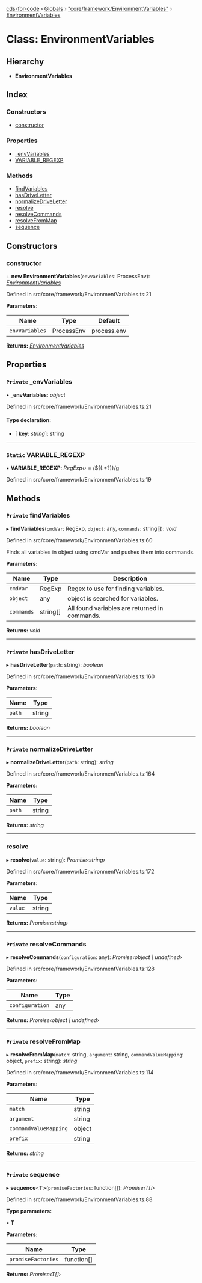 [cds-for-code](../README.md) › [Globals](../globals.md) › ["core/framework/EnvironmentVariables"](../modules/_core_framework_environmentvariables_.md) › [EnvironmentVariables](_core_framework_environmentvariables_.environmentvariables.md)

# Class: EnvironmentVariables

## Hierarchy

* **EnvironmentVariables**

## Index

### Constructors

* [constructor](_core_framework_environmentvariables_.environmentvariables.md#constructor)

### Properties

* [_envVariables](_core_framework_environmentvariables_.environmentvariables.md#private-_envvariables)
* [VARIABLE_REGEXP](_core_framework_environmentvariables_.environmentvariables.md#static-variable_regexp)

### Methods

* [findVariables](_core_framework_environmentvariables_.environmentvariables.md#private-findvariables)
* [hasDriveLetter](_core_framework_environmentvariables_.environmentvariables.md#private-hasdriveletter)
* [normalizeDriveLetter](_core_framework_environmentvariables_.environmentvariables.md#private-normalizedriveletter)
* [resolve](_core_framework_environmentvariables_.environmentvariables.md#resolve)
* [resolveCommands](_core_framework_environmentvariables_.environmentvariables.md#private-resolvecommands)
* [resolveFromMap](_core_framework_environmentvariables_.environmentvariables.md#private-resolvefrommap)
* [sequence](_core_framework_environmentvariables_.environmentvariables.md#private-sequence)

## Constructors

###  constructor

\+ **new EnvironmentVariables**(`envVariables`: ProcessEnv): *[EnvironmentVariables](_core_framework_environmentvariables_.environmentvariables.md)*

Defined in src/core/framework/EnvironmentVariables.ts:21

**Parameters:**

Name | Type | Default |
------ | ------ | ------ |
`envVariables` | ProcessEnv | process.env |

**Returns:** *[EnvironmentVariables](_core_framework_environmentvariables_.environmentvariables.md)*

## Properties

### `Private` _envVariables

• **_envVariables**: *object*

Defined in src/core/framework/EnvironmentVariables.ts:21

#### Type declaration:

* \[ **key**: *string*\]: string

___

### `Static` VARIABLE_REGEXP

▪ **VARIABLE_REGEXP**: *RegExp‹›* = /\$\{(.*?)\}/g

Defined in src/core/framework/EnvironmentVariables.ts:19

## Methods

### `Private` findVariables

▸ **findVariables**(`cmdVar`: RegExp, `object`: any, `commands`: string[]): *void*

Defined in src/core/framework/EnvironmentVariables.ts:60

Finds all variables in object using cmdVar and pushes them into commands.

**Parameters:**

Name | Type | Description |
------ | ------ | ------ |
`cmdVar` | RegExp | Regex to use for finding variables. |
`object` | any | object is searched for variables. |
`commands` | string[] | All found variables are returned in commands.  |

**Returns:** *void*

___

### `Private` hasDriveLetter

▸ **hasDriveLetter**(`path`: string): *boolean*

Defined in src/core/framework/EnvironmentVariables.ts:160

**Parameters:**

Name | Type |
------ | ------ |
`path` | string |

**Returns:** *boolean*

___

### `Private` normalizeDriveLetter

▸ **normalizeDriveLetter**(`path`: string): *string*

Defined in src/core/framework/EnvironmentVariables.ts:164

**Parameters:**

Name | Type |
------ | ------ |
`path` | string |

**Returns:** *string*

___

###  resolve

▸ **resolve**(`value`: string): *Promise‹string›*

Defined in src/core/framework/EnvironmentVariables.ts:172

**Parameters:**

Name | Type |
------ | ------ |
`value` | string |

**Returns:** *Promise‹string›*

___

### `Private` resolveCommands

▸ **resolveCommands**(`configuration`: any): *Promise‹object | undefined›*

Defined in src/core/framework/EnvironmentVariables.ts:128

**Parameters:**

Name | Type |
------ | ------ |
`configuration` | any |

**Returns:** *Promise‹object | undefined›*

___

### `Private` resolveFromMap

▸ **resolveFromMap**(`match`: string, `argument`: string, `commandValueMapping`: object, `prefix`: string): *string*

Defined in src/core/framework/EnvironmentVariables.ts:114

**Parameters:**

Name | Type |
------ | ------ |
`match` | string |
`argument` | string |
`commandValueMapping` | object |
`prefix` | string |

**Returns:** *string*

___

### `Private` sequence

▸ **sequence**<**T**>(`promiseFactories`: function[]): *Promise‹T[]›*

Defined in src/core/framework/EnvironmentVariables.ts:88

**Type parameters:**

▪ **T**

**Parameters:**

Name | Type |
------ | ------ |
`promiseFactories` | function[] |

**Returns:** *Promise‹T[]›*

